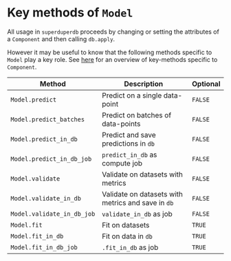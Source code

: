 # Key methods of `Model`

All usage in `superduperdb` proceeds by changing or setting the attributes of a `Component`
and then calling `db.apply`. 

However it may be useful to know that the following methods specific to `Model` play a key role.
See [here](../apply_api/overview#key-methods) for an overview of key-methods specific to `Component`.

| Method | Description | Optional |
| --- | --- | --- |
| `Model.predict` | Predict on a single data-point | `FALSE` | 
| `Model.predict_batches` | Predict on batches of data-points | `FALSE` |
| `Model.predict_in_db` | Predict and save predictions in `db` | `FALSE` |
| `Model.predict_in_db_job` | `predict_in_db` as compute job | `FALSE` |
| `Model.validate` | Validate on datasets with metrics | `FALSE` |
| `Model.validate_in_db` | Validate on datasets with metrics and save in `db` | `FALSE` |
| `Model.validate_in_db_job` | `validate_in_db` as job | `FALSE` |
| `Model.fit` | Fit on datasets | `TRUE` |
| `Model.fit_in_db` | Fit on data in `db` | `TRUE` |
| `Model.fit_in_db_job` | `.fit_in_db` as job | `TRUE` |
